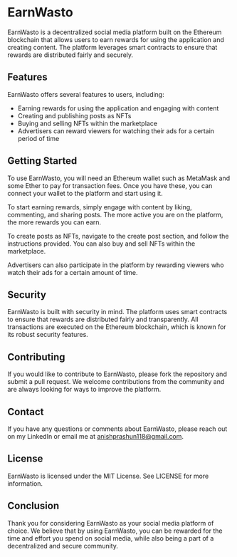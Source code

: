 # EarnWasto

EarnWasto is a decentralized social media platform built on the Ethereum blockchain that allows users to earn rewards for using the application and creating content. The platform leverages smart contracts to ensure that rewards are distributed fairly and securely.

## Features

EarnWasto offers several features to users, including:

- Earning rewards for using the application and engaging with content
- Creating and publishing posts as NFTs
- Buying and selling NFTs within the marketplace
- Advertisers can reward viewers for watching their ads for a certain period of time

## Getting Started

To use EarnWasto, you will need an Ethereum wallet such as MetaMask and some Ether to pay for transaction fees. Once you have these, you can connect your wallet to the platform and start using it.

To start earning rewards, simply engage with content by liking, commenting, and sharing posts. The more active you are on the platform, the more rewards you can earn.

To create posts as NFTs, navigate to the create post section, and follow the instructions provided. You can also buy and sell NFTs within the marketplace.

Advertisers can also participate in the platform by rewarding viewers who watch their ads for a certain amount of time.

## Security

EarnWasto is built with security in mind. The platform uses smart contracts to ensure that rewards are distributed fairly and transparently. All transactions are executed on the Ethereum blockchain, which is known for its robust security features.

## Contributing

If you would like to contribute to EarnWasto, please fork the repository and submit a pull request. We welcome contributions from the community and are always looking for ways to improve the platform.

## Contact

If you have any questions or comments about EarnWasto, please reach out on my LinkedIn or email me at anishprashun118@gmail.com.

## License

EarnWasto is licensed under the MIT License. See LICENSE for more information.

## Conclusion

Thank you for considering EarnWasto as your social media platform of choice. We believe that by using EarnWasto, you can be rewarded for the time and effort you spend on social media, while also being a part of a decentralized and secure community.
